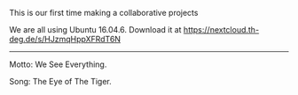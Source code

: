This is our first time making a collaborative projects

We are all using Ubuntu 16.04.6. Download it at https://nextcloud.th-deg.de/s/HJzmqHppXFRdT6N


_____________________________
Motto: We See Everything.

Song: The Eye of The Tiger.